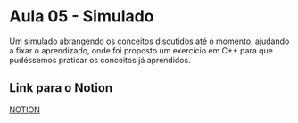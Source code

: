 # Aula 05 - Simulado

Um simulado abrangendo os conceitos discutidos até o momento, ajudando a fixar o aprendizado, onde foi proposto um exercício em C++ para que pudéssemos praticar os conceitos já aprendidos.

## Link para o Notion

[NOTION](https://jgabsx.notion.site/Aula-05-Simulado-ab388c0d6eda4cd9aa891861855ca8c6?pvs=74)